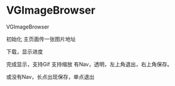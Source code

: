 VGImageBrowser
==============

VGImageBrowser

初始化
主页面传一张图片地址

下载，显示进度

完成显示，支持Gif
支持缩放
有Nav，透明，左上角退出，右上角保存。


或没有Nav，长点出现保存，单点退出
